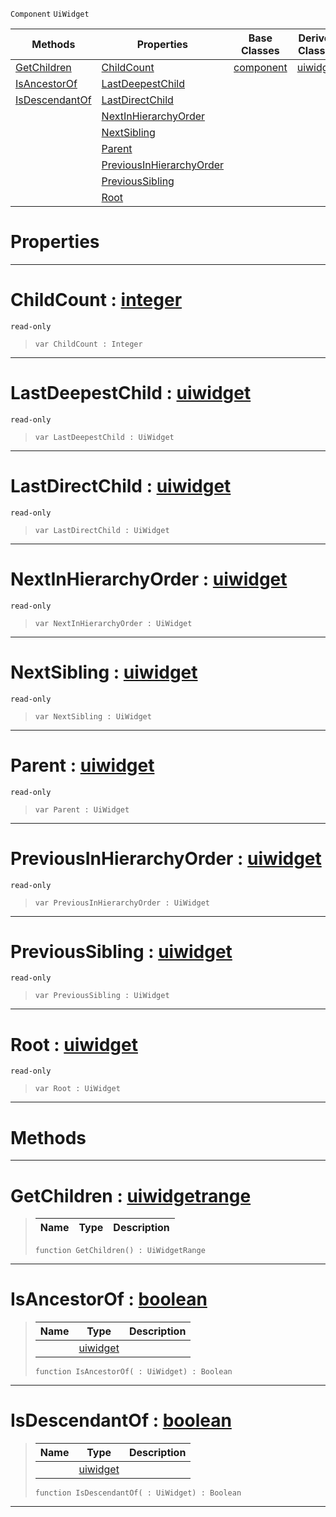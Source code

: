  `Component` `UiWidget`



|Methods|Properties|Base Classes|Derived Classes|
|---|---|---|---|
|[ GetChildren](https://github.com/PlasmaEngine/PlasmaDocs/blob/master/code_reference/class_reference/uiwidgetcomponenthierarchy.markdown#getchildren-plasma-engine)|[ ChildCount](https://github.com/PlasmaEngine/PlasmaDocs/blob/master/code_reference/class_reference/uiwidgetcomponenthierarchy.markdown#childcount-plasma-engine-d)|[component](https://github.com/PlasmaEngine/PlasmaDocs/blob/master/code_reference/class_reference/component.markdown)|[uiwidget](https://github.com/PlasmaEngine/PlasmaDocs/blob/master/code_reference/class_reference/uiwidget.markdown)|
|[ IsAncestorOf](https://github.com/PlasmaEngine/PlasmaDocs/blob/master/code_reference/class_reference/uiwidgetcomponenthierarchy.markdown#isancestorof-plasma-engine)|[ LastDeepestChild](https://github.com/PlasmaEngine/PlasmaDocs/blob/master/code_reference/class_reference/uiwidgetcomponenthierarchy.markdown#lastdeepestchild-plasma-en)| | |
|[ IsDescendantOf](https://github.com/PlasmaEngine/PlasmaDocs/blob/master/code_reference/class_reference/uiwidgetcomponenthierarchy.markdown#isdescendantof-plasma-engi)|[ LastDirectChild](https://github.com/PlasmaEngine/PlasmaDocs/blob/master/code_reference/class_reference/uiwidgetcomponenthierarchy.markdown#lastdirectchild-plasma-eng)| | |
| |[ NextInHierarchyOrder](https://github.com/PlasmaEngine/PlasmaDocs/blob/master/code_reference/class_reference/uiwidgetcomponenthierarchy.markdown#nextinhierarchyorder-zer)| | |
| |[ NextSibling](https://github.com/PlasmaEngine/PlasmaDocs/blob/master/code_reference/class_reference/uiwidgetcomponenthierarchy.markdown#nextsibling-plasma-engine)| | |
| |[ Parent](https://github.com/PlasmaEngine/PlasmaDocs/blob/master/code_reference/class_reference/uiwidgetcomponenthierarchy.markdown#parent-plasma-engine-docum)| | |
| |[ PreviousInHierarchyOrder](https://github.com/PlasmaEngine/PlasmaDocs/blob/master/code_reference/class_reference/uiwidgetcomponenthierarchy.markdown#previousinhierarchyorder)| | |
| |[ PreviousSibling](https://github.com/PlasmaEngine/PlasmaDocs/blob/master/code_reference/class_reference/uiwidgetcomponenthierarchy.markdown#previoussibling-plasma-eng)| | |
| |[ Root](https://github.com/PlasmaEngine/PlasmaDocs/blob/master/code_reference/class_reference/uiwidgetcomponenthierarchy.markdown#root-plasma-engine-documen)| | |


 #  Properties


---  
 #  ChildCount : [integer](https://github.com/PlasmaEngine/PlasmaDocs/blob/master/code_reference/lightning_base_types/integer.markdown)

 `read-only`

> 
> ``` lang=cpp, name=Lightning
> var ChildCount : Integer


---  
 #  LastDeepestChild : [uiwidget](https://github.com/PlasmaEngine/PlasmaDocs/blob/master/code_reference/class_reference/uiwidget.markdown)

 `read-only`

> 
> ``` lang=cpp, name=Lightning
> var LastDeepestChild : UiWidget


---  
 #  LastDirectChild : [uiwidget](https://github.com/PlasmaEngine/PlasmaDocs/blob/master/code_reference/class_reference/uiwidget.markdown)

 `read-only`

> 
> ``` lang=cpp, name=Lightning
> var LastDirectChild : UiWidget


---  
 #  NextInHierarchyOrder : [uiwidget](https://github.com/PlasmaEngine/PlasmaDocs/blob/master/code_reference/class_reference/uiwidget.markdown)

 `read-only`

> 
> ``` lang=cpp, name=Lightning
> var NextInHierarchyOrder : UiWidget


---  
 #  NextSibling : [uiwidget](https://github.com/PlasmaEngine/PlasmaDocs/blob/master/code_reference/class_reference/uiwidget.markdown)

 `read-only`

> 
> ``` lang=cpp, name=Lightning
> var NextSibling : UiWidget


---  
 #  Parent : [uiwidget](https://github.com/PlasmaEngine/PlasmaDocs/blob/master/code_reference/class_reference/uiwidget.markdown)

 `read-only`

> 
> ``` lang=cpp, name=Lightning
> var Parent : UiWidget


---  
 #  PreviousInHierarchyOrder : [uiwidget](https://github.com/PlasmaEngine/PlasmaDocs/blob/master/code_reference/class_reference/uiwidget.markdown)

 `read-only`

> 
> ``` lang=cpp, name=Lightning
> var PreviousInHierarchyOrder : UiWidget


---  
 #  PreviousSibling : [uiwidget](https://github.com/PlasmaEngine/PlasmaDocs/blob/master/code_reference/class_reference/uiwidget.markdown)

 `read-only`

> 
> ``` lang=cpp, name=Lightning
> var PreviousSibling : UiWidget


---  
 #  Root : [uiwidget](https://github.com/PlasmaEngine/PlasmaDocs/blob/master/code_reference/class_reference/uiwidget.markdown)

 `read-only`

> 
> ``` lang=cpp, name=Lightning
> var Root : UiWidget


---  
 #  Methods


---  
 #  GetChildren : [uiwidgetrange](https://github.com/PlasmaEngine/PlasmaDocs/blob/master/code_reference/class_reference/uiwidgetrange.markdown)

> 
> |Name|Type|Description|
> |---|---|---|
> ``` lang=cpp, name=Lightning
> function GetChildren() : UiWidgetRange
> ``` 


---  
 #  IsAncestorOf : [boolean](https://github.com/PlasmaEngine/PlasmaDocs/blob/master/code_reference/lightning_base_types/boolean.markdown)

> 
> |Name|Type|Description|
> |---|---|---|
> ||[uiwidget](https://github.com/PlasmaEngine/PlasmaDocs/blob/master/code_reference/class_reference/uiwidget.markdown)| |
> ``` lang=cpp, name=Lightning
> function IsAncestorOf( : UiWidget) : Boolean
> ``` 


---  
 #  IsDescendantOf : [boolean](https://github.com/PlasmaEngine/PlasmaDocs/blob/master/code_reference/lightning_base_types/boolean.markdown)

> 
> |Name|Type|Description|
> |---|---|---|
> ||[uiwidget](https://github.com/PlasmaEngine/PlasmaDocs/blob/master/code_reference/class_reference/uiwidget.markdown)| |
> ``` lang=cpp, name=Lightning
> function IsDescendantOf( : UiWidget) : Boolean
> ``` 


---  
 

 